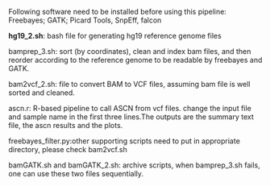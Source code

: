 Following software need to be installed before using this pipeline: 
Freebayes; GATK; Picard Tools, SnpEff, falcon

**hg19_2.sh**: bash file for generating hg19 reference genome files

bamprep_3.sh: sort (by coordinates), clean and index bam files, and then reorder according to the reference genome to be readable by freebayes and GATK. 

bam2vcf_2.sh: file to convert BAM to VCF files, assuming bam file is well sorted and cleaned.

ascn.r: R-based pipeline to call ASCN from vcf files. change the input file and sample name in the first three lines.The outputs are the summary text file, the ascn results and the plots.

freebayes_filter.py:other supporting scripts need to put in appropriate directory, please check bam2vcf.sh

bamGATK.sh and bamGATK_2.sh: archive scripts, when bamprep_3.sh fails, one can use these two files sequentially. 

